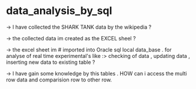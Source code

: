 # data_analysis_by_sql

-> I have collected the SHARK TANK data by the  wikipedia  ? 

-> the collected data im created as the EXCEL sheel ?

-> the excel sheet im # imported into Oracle sql local data_base .
  for analyse of real time  experimental's like :> checking of data , updating data , inserting  new data to existing table ?

-> I have gain some knowledge by this tables . HOW can i access the multi row data and comparision row to other row.
